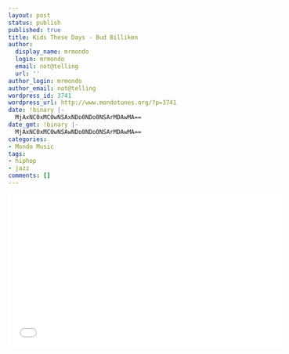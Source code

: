```yaml
---
layout: post
status: publish
published: true
title: Kids These Days - Bud Billiken
author:
  display_name: mrmondo
  login: mrmondo
  email: not@telling
  url: ''
author_login: mrmondo
author_email: not@telling
wordpress_id: 3741
wordpress_url: http://www.mondotunes.org/?p=3741
date: !binary |-
  MjAxNC0xMC0wNSAxNDo0NDo0NSArMDAwMA==
date_gmt: !binary |-
  MjAxNC0xMC0wNSAwNDo0NDo0NSArMDAwMA==
categories:
- Mondo Music
tags:
- hiphop
- jazz
comments: []
---
```

<iframe width="560" height="315" src="//www.youtube.com/embed/kWq8Lb2HMso" frameborder="0"> </iframe>
